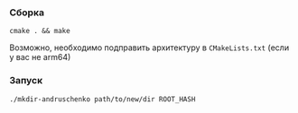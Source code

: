 ### Сборка

```
cmake . && make
```

Возможно, необходимо подправить архитектуру в `CMakeLists.txt` (если у вас не arm64)

### Запуск

```
./mkdir-andruschenko path/to/new/dir ROOT_HASH
```
